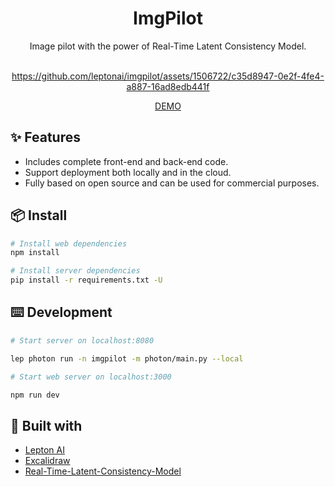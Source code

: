 <div align="center">
<h1 align="center">ImgPilot</h1>

Image pilot with the power of Real-Time Latent Consistency Model.
<br/>
<br/>


https://github.com/leptonai/imgpilot/assets/1506722/c35d8947-0e2f-4fe4-a887-16ad8edb441f


[DEMO](https://imgpilot.com/)
</div>

## ✨ Features

- Includes complete front-end and back-end code.
- Support deployment both locally and in the cloud.
- Fully based on open source and can be used for commercial purposes.


## 📦 Install

```bash
# Install web dependencies
npm install

# Install server dependencies
pip install -r requirements.txt -U
```

## ⌨️ Development

```bash
# Start server on localhost:8080

lep photon run -n imgpilot -m photon/main.py --local
```

```bash
# Start web server on localhost:3000

npm run dev
```



## 🔗 Built with

- [Lepton AI](https://github.com/leptonai/leptonai)
- [Excalidraw](https://github.com/excalidraw/excalidraw)
- [Real-Time-Latent-Consistency-Model](https://huggingface.co/spaces/radames/Real-Time-Latent-Consistency-Model)
